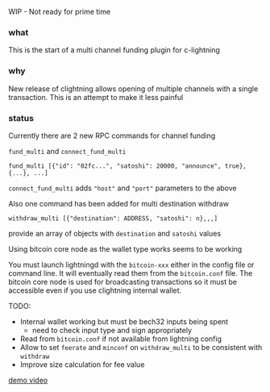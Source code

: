 WIP - Not ready for prime time

### what

This is the start of a multi channel funding plugin for c-lightning

### why

New release of clightning allows opening of multiple channels with a single transaction.
This is an attempt to make it less painful

### status

Currently there are 2 new RPC commands for channel funding

`fund_multi` and `connect_fund_multi`

`fund_multi [{"id": "02fc...", "satoshi": 20000, "announce", true}, {...}, ...]`

`connect_fund_multi` adds `"host"` and `"port"` parameters to the above

Also one command has been added for multi destination withdraw

`withdraw_multi [{"destination": ADDRESS, "satoshi": n},,,]`

provide an array of objects with `destination` and `satoshi` values

Using bitcoin core node as the wallet type works seems to be working

You must launch lightningd with the `bitcoin-xxx` either in the config file or command line.  It will eventually read them from the `bitcoin.conf` file.  The bitcoin core node is used for broadcasting transactions so it must be accessible even if you use clightning internal wallet.

TODO:
* Internal wallet working but must be bech32 inputs being spent
    * need to check input type and sign appropriately
* Read from  `bitcoin.conf` if not available from lightning config
* Allow to set `feerate` and `minconf` on `withdraw_multi` to be consistent with `withdraw`
* Improve size calculation for fee value

[demo video](https://www.youtube.com/watch?v=exDYLpTncng&feature=youtu.be)